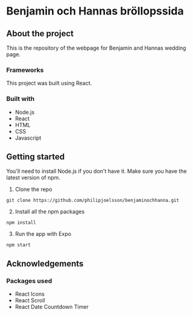 # Benjamin och Hannas bröllopssida

## About the project
This is the repository of the webpage for Benjamin and Hannas wedding page.

### Frameworks
This project was built using React.

### Built with
- Node.js
- React
- HTML
- CSS
- Javascript

## Getting started
You'll need to install Node.js if you don't have it. Make sure you have the latest version of npm.

1. Clone the repo 
```
git clone https://github.com/philipjoelsson/benjaminochhanna.git
```

2. Install all the npm packages
```
npm install
```

3. Run the app with Expo
```
npm start
```

## Acknowledgements
### Packages used
- React Icons
- React Scroll
- React Date Countdown Timer
